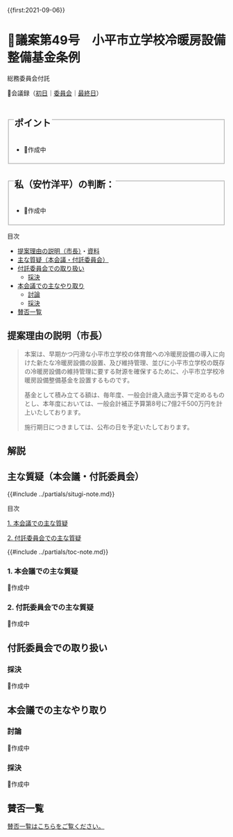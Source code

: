 {{first:2021-09-06}}

# 🚧議案第49号　小平市立学校冷暖房設備整備基金条例

<i class="fa fa-gavel" aria-hidden="true"></i> 総務委員会付託

<p id="read-kaigiroku">📄会議録（<a href="https://ssp.kaigiroku.net/tenant/kodaira/SpMinuteView.html?council_id=1240&schedule_id=2&minute_id=542&is_search=true">初日</a>｜<a href="https://ssp.kaigiroku.net/tenant/kodaira/SpMinuteView.html?council_id=1263&schedule_id=4&minute_id=180&is_search=true">委員会</a>｜<a href="https://ssp.kaigiroku.net/tenant/kodaira/SpMinuteView.html?council_id=1240&schedule_id=6&minute_id=600&is_search=true">最終日</a>）</p>

<fieldset class="pnt">
  <legend><h2>ポイント</h2></legend>

- 🚧作成中

</fieldset>

<fieldset class="sanpi">
  <legend><h2><!--⭕️❌--> 私（安竹洋平）の判断：<!--賛成--></h2></legend>

- 🚧作成中

</fieldset>

<div class="toc">

目次

- [提案理由の説明（市長）](#提案理由の説明市長)・[資料](#資料)
- [主な質疑（本会議・付託委員会）](#主な質疑本会議付託委員会)
- [付託委員会での取り扱い](#付託委員会での取り扱い)
  - [採決](#採決)
- [本会議での主なやり取り](#本会議での主なやり取り)
  - [討論](#討論)
  - [採決](#採決-1)
- [賛否一覧](#賛否一覧)

</div>

## 提案理由の説明（市長）
> 本案は、早期かつ円滑な小平市立学校の体育館への冷暖房設備の導入に向けた新たな冷暖房設備の設置、及び維持管理、並びに小平市立学校の既存の冷暖房設備の維持管理に要する財源を確保するために、小平市立学校冷暖房設備整備基金を設置するものです。
>
> 基金として積み立てる額は、毎年度、一般会計歳入歳出予算で定めるものとし、本年度においては、一般会計補正予算第8号に7億2千500万円を計上いたしております。
>
> 施行期日につきましては、公布の日を予定いたしております。

## 解説

<div class="ippan-situgi">

## 主な質疑（本会議・付託委員会）
{{#include ../partials/situgi-note.md}}


<div class="toc">

目次

[1. 本会議での主な質疑](#1-本会議での主な質疑)


[2. 付託委員会での主な質疑](#2-付託委員会での主な質疑)


{{#include ../partials/toc-note.md}}

</div>

### 1. 本会議での主な質疑
🚧作成中

### 2. 付託委員会での主な質疑
🚧作成中

<!--
この議案は総務委員会に付託されました。主な質疑を記します。

一人会派の会からは、橋本久雄議員が総務委員として参加しました。私の質問も託しています。
-->

</div>

## 付託委員会での取り扱い
### 採決
🚧作成中

<!--全委員が賛成⭕️❌-->

## 本会議での主なやり取り
### 討論
🚧作成中

### 採決
🚧作成中

<!--全議員が賛成⭕️❌-->

## 賛否一覧
[賛否一覧はこちらをご覧ください。](./index.md#賛否)
